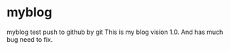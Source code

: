 # myblog
myblog test push to github by git
This is my blog vision 1.0.
And has much bug need to fix.
